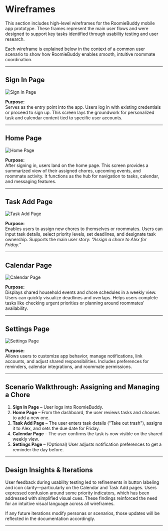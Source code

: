 # Wireframes

This section includes high-level wireframes for the RoomieBuddy mobile app prototype. These frames represent the main user flows and were designed to support key tasks identified through usability testing and user research.

Each wireframe is explained below in the context of a common user scenario to show how RoomieBuddy enables smooth, intuitive roommate coordination.

---

## Sign In Page

![Sign In Page](sign-in-page.png)

**Purpose:**  
Serves as the entry point into the app. Users log in with existing credentials or proceed to sign up. This screen lays the groundwork for personalized task and calendar content tied to specific user accounts.

---

## Home Page

![Home Page](home-page.png)

**Purpose:**  
After signing in, users land on the home page. This screen provides a summarized view of their assigned chores, upcoming events, and roommate activity. It functions as the hub for navigation to tasks, calendar, and messaging features.

---

## Task Add Page

![Task Add Page](task-add-page.png)

**Purpose:**  
Enables users to assign new chores to themselves or roommates. Users can input task details, select priority levels, set deadlines, and designate task ownership. Supports the main user story: *“Assign a chore to Alex for Friday.”*

---

## Calendar Page

![Calendar Page](calendar-page.png)

**Purpose:**  
Displays shared household events and chore schedules in a weekly view. Users can quickly visualize deadlines and overlaps. Helps users complete tasks like checking urgent priorities or planning around roommates' availability.

---

## Settings Page

![Settings Page](setting-page.png)

**Purpose:**  
Allows users to customize app behavior, manage notifications, link accounts, and adjust shared responsibilities. Includes preferences for reminders, calendar integrations, and roommate permissions.

---

## Scenario Walkthrough: Assigning and Managing a Chore

1. **Sign In Page** – User logs into RoomieBuddy.
2. **Home Page** – From the dashboard, the user reviews tasks and chooses to add a new one.
3. **Task Add Page** – The user enters task details ("Take out trash"), assigns it to Alex, and sets the due date for Friday.
4. **Calendar Page** – The user confirms the task is now visible on the shared weekly view.
5. **Settings Page** – (Optional) User adjusts notification preferences to get a reminder the day before.

---

## Design Insights & Iterations

User feedback during usability testing led to refinements in button labeling and icon clarity—particularly on the Calendar and Task Add pages. Users expressed confusion around some priority indicators, which has been addressed with simplified visual cues. These findings reinforced the need for an intuitive visual language across all wireframes.

If any future iterations modify personas or scenarios, those updates will be reflected in the documentation accordingly.

---
